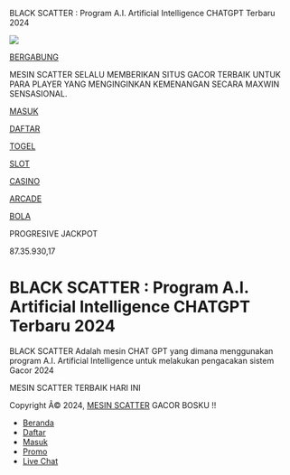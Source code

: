 BLACK SCATTER : Program A.I. Artificial Intelligence CHATGPT Terbaru 2024



























![](https://www.facebook.com/tr?id=989182479602705&ev=PageView&noscript=1)



[BERGABUNG](https://blackscatter-ai.live/)

MESIN SCATTER SELALU MEMBERIKAN SITUS GACOR TERBAIK UNTUK PARA PLAYER YANG MENGINGINKAN KEMENANGAN SECARA MAXWIN SENSASIONAL.

[MASUK](https://project.blackscatter-ai.live/)

[DAFTAR](https://project.blackscatter-ai.live/)

[TOGEL](https://blackscatter-ai.live/ "Togel")

[SLOT](https://blackscatter-ai.live/ "Slot")

[CASINO](https://blackscatter-ai.live/ "Casino")

[ARCADE](https://blackscatter-ai.live/ "Arcade")

[BOLA](https://blackscatter-ai.live/ "Bola")

PROGRESIVE JACKPOT

87.35.930,17

BLACK SCATTER : Program A.I. Artificial Intelligence CHATGPT Terbaru 2024
=========================================================================

BLACK SCATTER Adalah mesin CHAT GPT yang dimana menggunakan program A.I. Artificial Intelligence untuk melakukan pengacakan sistem Gacor 2024

MESIN SCATTER TERBAIK HARI INI

  


Copyright Â© 2024, [MESIN SCATTER](https://blackscatter-ai.live/) GACOR BOSKU !!

* [Beranda](https://project.blackscatter-ai.live/)
* [Daftar](https://project.blackscatter-ai.live/)
* [Masuk](https://project.blackscatter-ai.live/)
* [Promo](https://project.blackscatter-ai.live/)
* [Live Chat](https://project.blackscatter-ai.live/)